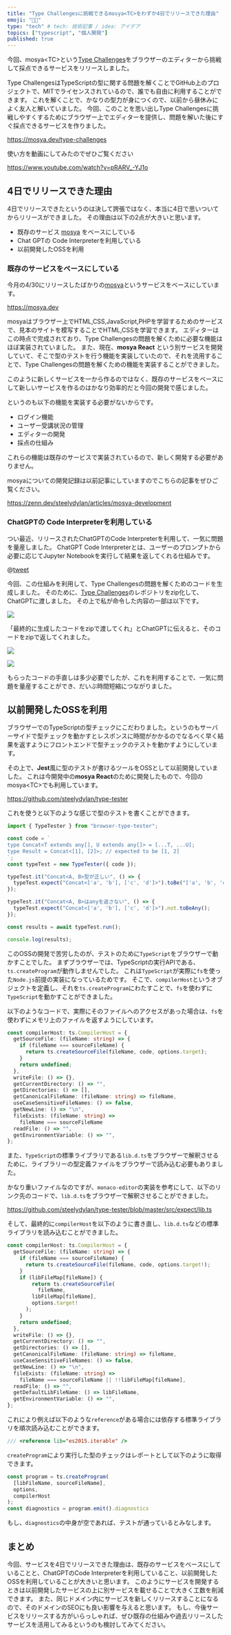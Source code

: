 ```yaml
---
title: "Type Challengesに挑戦できるmosya<TC>をわずか4日でリリースできた理由"
emoji: "👨‍💻"
type: "tech" # tech: 技術記事 / idea: アイデア
topics: ["typescript", "個人開発"]
published: true
---
```


今回、mosya&lt;TC&gt;という[Type Challenges](https://github.com/type-challenges/type-challenges)をブラウザーのエディターから挑戦して採点できるサービスをリリースしました。

Type ChallengesはTypeScriptの型に関する問題を解くことでGitHub上のプロジェクトで、MITでライセンスされているので、誰でも自由に利用することができます。
これを解くことで、かなりの型力が身につくので、以前から昼休みによく友人と解いていました。
今回、このことを思い出しType Challengesに挑戦しやすくするためにブラウザー上でエディターを提供し、問題を解いた後にすぐ採点できるサービスを作りました。

https://mosya.dev/type-challenges

使い方を動画にしてみたのでぜひご覧ください

https://www.youtube.com/watch?v=pRARV_-YJ1o

## 4日でリリースできた理由

4日でリリースできたというのは決して誇張ではなく、本当に4日で思いついてからリリースができました。
その理由は以下の2点が大きいと思います。

- 既存のサービス [mosya](https://mosya.dev/) をベースにしている
- Chat GPTの Code Interpreterを利用している
- 以前開発したOSSを利用

### 既存のサービスをベースにしている

今月の4/30にリリースしたばかりの[mosya](https://mosya.dev/)というサービスをベースにしています。

https://mosya.dev

mosyaはブラウザー上でHTML,CSS,JavaScript,PHPを学習するためのサービスで、見本のサイトを模写することでHTML,CSSを学習できます。
エディターはこの時点で完成されており、Type Challengesの問題を解くために必要な機能はほぼ実装されていました。
また、現在、**mosya React** という別サービスを開発していて、そこで型のテストを行う機能を実装していたので、それを流用することで、Type Challengesの問題を解くための機能を実装することができました。

このように新しくサービスを一から作るのではなく、既存のサービスをベースにして新しいサービスを作るのはかなり効率的だと今回の開発で感じました。

というのも以下の機能を実装する必要がないからです。

- ログイン機能
- ユーザー受講状況の管理
- エディターの開発
- 採点の仕組み

これらの機能は既存のサービスで実装されているので、新しく開発する必要がありません。

mosyaについての開発記録は以前記事にしていますのでこちらの記事をぜひご覧ください。

https://zenn.dev/steelydylan/articles/mosya-development

### ChatGPTの Code Interpreterを利用している

つい最近、リリースされたChatGPTのCode Interpreterを利用して、一気に問題を量産しました。
ChatGPT Code Interpreterとは、ユーザーのプロンプトから必要に応じてJupyter Notebookを実行して結果を返してくれる仕組みです。

@[tweet](https://twitter.com/steelydylan/status/1678001771913019394)

今回、この仕組みを利用して、Type Challengesの問題を解くためのコードを生成しました。
そのために、[Type Challenges](https://github.com/type-challenges/type-challenges)のレポジトリをzip化して、ChatGPTに渡しました。
その上で私が命令した内容の一部は以下です。

![](https://storage.googleapis.com/zenn-user-upload/a066759cd15f-20230716.png)

「最終的に生成したコードをzipで渡してくれ」とChatGPTに伝えると、そのコードをzipで返してくれました。

![](https://storage.googleapis.com/zenn-user-upload/2041bc2d7853-20230716.png)

![](https://storage.googleapis.com/zenn-user-upload/aa3a16da2a91-20230716.png)

もらったコードの手直しは多少必要でしたが、これを利用することで、一気に問題を量産することができ、だいぶ時間短縮につながりました。

## 以前開発したOSSを利用

ブラウザーでのTypeScriptの型チェックにこだわりました。というのもサーバーサイドで型チェックを動かすとレスポンスに時間がかかるのでなるべく早く結果を返すようにフロントエンドで型チェックのテストを動かすようにしています。

その上で、**Jest**風に型のテストが書けるツールをOSSとして以前開発していました。
これは今開発中の**mosya React**のために開発したもので、今回のmosya&lt;TC&gt;でも利用しています。

https://github.com/steelydylan/type-tester

これを使うと以下のような感じで型のテストを書くことができます。

```ts
import { TypeTester } from "browser-type-tester";

const code = `
type Concat<T extends any[], U extends any[]> = [...T, ...U];
type Result = Concat<[1], [2]>; // expected to be [1, 2]
`;
const typeTest = new TypeTester({ code });

typeTest.it("Concat<A, B>型が正しい", () => {
  typeTest.expect("Concat<['a', 'b'], ['c', 'd']>").toBe("['a', 'b', 'c', 'd']");
});

typeTest.it("Concat<A, B>はanyを返さない", () => {
  typeTest.expect("Concat<['a', 'b'], ['c', 'd']>").not.toBeAny();
});

const results = await typeTest.run();

console.log(results);
```

このOSSの開発で苦労したのが、テストのために`TypeScript`をブラウザーで動かすことでした。
まずブラウザーでは、TypeScriptの実行APIである、`ts.createProgram`が動作しませんでした。
これは`TypeScript`が実際に`fs`を使った`Node.js`前提の実装になっているためです。
そこで、`compilerHost`というオブジェクトを定義し、それを`ts.createProgram`にわたすことで、`fs`を使わずに`TypeScript`を動かすことができました。

以下のようなコードで、実際にそのファイルへのアクセスがあった場合は、`fs`を使わずにメモリ上のファイルを返すようにしています。

```ts
const compilerHost: ts.CompilerHost = {
  getSourceFile: (fileName: string) => {
    if (fileName === sourceFileName) {
      return ts.createSourceFile(fileName, code, options.target);
    }
    return undefined;
  },
  writeFile: () => {},
  getCurrentDirectory: () => "",
  getDirectories: () => [],
  getCanonicalFileName: (fileName: string) => fileName,
  useCaseSensitiveFileNames: () => false,
  getNewLine: () => "\n",
  fileExists: (fileName: string) =>
    fileName === sourceFileName
  readFile: () => "",
  getEnvironmentVariable: () => "",
};
```

また、`TypeScript`の標準ライブラリである`lib.d.ts`をブラウザーで解釈させるために、ライブラリーの型定義ファイルをブラウザーで読み込む必要もありました。

かなり重いファイルなのですが、`monaco-editor`の実装を参考にして、以下のリンク先のコードで、`lib.d.ts`をブラウザーで解釈させることができました。

https://github.com/steelydylan/type-tester/blob/master/src/expect/lib.ts

そして、最終的に`compilerHost`を以下のように書き直し、`lib.d.ts`などの標準ライブラリを読み込むことができました。

```ts
const compilerHost: ts.CompilerHost = {
  getSourceFile: (fileName: string) => {
    if (fileName === sourceFileName) {
      return ts.createSourceFile(fileName, code, options.target!);
    }
    if (libFileMap[fileName]) {
        return ts.createSourceFile(
          fileName,
        libFileMap[fileName],
        options.target!
      );
    }
    return undefined;
  },
  writeFile: () => {},
  getCurrentDirectory: () => "",
  getDirectories: () => [],
  getCanonicalFileName: (fileName: string) => fileName,
  useCaseSensitiveFileNames: () => false,
  getNewLine: () => "\n",
  fileExists: (fileName: string) =>
    fileName === sourceFileName || !!libFileMap[fileName],
  readFile: () => "",
  getDefaultLibFileName: () => libFileName,
  getEnvironmentVariable: () => "",
};
```

これにより例えば以下のような`reference`がある場合には依存する標準ライブラリを順次読み込むことができます。

```ts
/// <reference lib="es2015.iterable" />
```

`createProgram`により実行した型のチェックはレポートとして以下のように取得できます。

```ts
const program = ts.createProgram(
  [libFileName, sourceFileName],
  options,
  compilerHost
);
const diagnostics = program.emit().diagnostics
```

もし、`diagnostics`の中身が空であれば、テストが通っているとみなします。

## まとめ

今回、サービスを4日でリリースできた理由は、既存のサービスをベースにしていることと、ChatGPTのCode Interpreterを利用していること、以前開発したOSSを利用していることが大きいと思います。
このようにサービスを開発するときは以前開発したサービスの上に別サービスを載せることで大きく工数を削減できます。
また、同じドメイン内にサービスを新しくリリースすることになるので、そのドメインのSEOにも良い影響を与えると思います。
もし、今後サービスをリリースする方がいらっしゃれば、ぜひ既存の仕組みや過去リリースしたサービスを活用してみるというのも検討してみてください。

